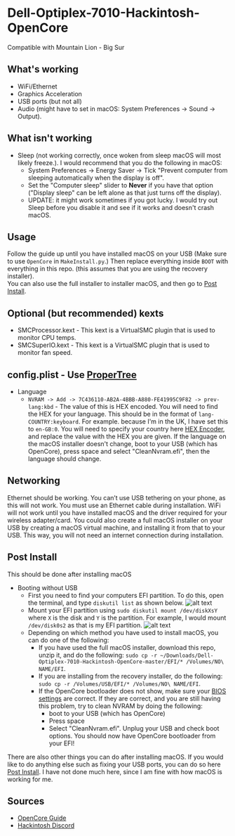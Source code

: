 # Dell-Optiplex-7010-Hackintosh-OpenCore
Compatible with Mountain Lion - Big Sur

## What's working
- WiFi/Ethernet
- Graphics Acceleration
- USB ports (but not all)
- Audio (might have to set in macOS: System Preferences -> Sound -> Output).

## What isn't working
- Sleep (not working correctly, once woken from sleep macOS will most likely freeze.).
I would recommend that you do the following in macOS:
    - System Preferences -> Energy Saver -> Tick "Prevent computer from sleeping automatically when the display is off".
    - Set the "Computer sleep" slider to **Never** if you have that option ("Display sleep" can be left alone as that just turns off the display).
    - UPDATE: it might work sometimes if you got lucky. I would try out Sleep before you disable it and see if it works and doesn't crash macOS.

## Usage
Follow the guide up until you have installed macOS on your USB (Make sure to use `OpenCore` in `MakeInstall.py`.) Then replace everything inside `BOOT` with everything in this repo. (this assumes that you are using the recovery installer).  
You can also use the full installer to installer macOS, and then go to [Post Install](#post-install).

## Optional (but recommended) kexts
- SMCProcessor.kext - This kext is a VirtualSMC plugin that is used to monitor CPU temps.
- SMCSuperIO.kext - This kext is a VirtualSMC plugin that is used to monitor fan speed.

## config.plist - Use [ProperTree](https://github.com/corpnewt/ProperTree)
- Language
    - `NVRAM -> Add -> 7C436110-AB2A-4BBB-A880-FE41995C9F82 -> prev-lang:kbd` - The value of this is HEX encoded. You will need to find the HEX for your language. This should be in the format of `lang-COUNTRY:keyboard`. For example. because I'm in the UK, I have set this to `en-GB:0`. You will need to specify your country here [HEX Encoder](https://www.convertstring.com/EncodeDecode/HexEncode), and replace the value with the HEX you are given. If the language on the macOS installer doesn't change, boot to your USB (which has OpenCore), press space and select "CleanNvram.efi", then the language should change.

## Networking
Ethernet should be working. You can’t use USB tethering on your phone, as this will not work. You must use an Ethernet cable during installation. WiFi will not work until you have installed macOS and the driver required for your wireless adapter/card. You could also create a full macOS installer on your USB by creating a macOS virtual machine, and installing it from that to your USB. This way, you will not need an internet connection during installation.

## Post Install
This should be done after installing macOS
- Booting without USB
    - First you need to find your computers EFI partition. To do this, open the terminal, and type `diskutil list` as shown below. ![alt text](https://i.imgur.com/ezYQPhk.png)
    - Mount your EFI partition using `sudo diskutil mount /dev/diskXsY` where `X` is the disk and `Y` is the partition. For example, I would mount `/dev/disk0s2` as that is my EFI partition. ![alt text](https://cdn.discordapp.com/attachments/782341614659305482/782344498700222514/unknown.png)
    - Depending on which method you have used to install macOS, you can do one of the following:
        - If you have used the full macOS installer, download this repo, unzip it, and do the following: `sudo cp -r ~/Downloads/Dell-Optiplex-7010-Hackintosh-OpenCore-master/EFI/* /Volumes/NO\ NAME/EFI`.
        - If you are installing from the recovery installer, do the following: `sudo cp -r /Volumes/USB/EFI/* /Volumes/NO\ NAME/EFI`.
        - If the OpenCore bootloader does not show, make sure your [BIOS settings](https://dortania.github.io/OpenCore-Install-Guide/config.plist/ivy-bridge.html#intel-bios-settings) are correct. If they are correct, and you are still having this problem, try to clean NVRAM by doing the following:
            - boot to your USB (which has OpenCore)
            - Press space
            - Select "CleanNvram.efi". Unplug your USB and check boot options. You should now have OpenCore bootloader from your EFI!

There are also other things you can do after installing macOS. If you would like to do anything else such as fixing your USB ports, you can do so here [Post Install](https://dortania.github.io/OpenCore-Post-Install/#how-to-follow-this-guide). I have not done much here, since I am fine with how macOS is working for me.

## Sources
- [OpenCore Guide](https://dortania.github.io/OpenCore-Desktop-Guide/)
- [Hackintosh Discord](https://discord.com/invite/8aKs69x)
